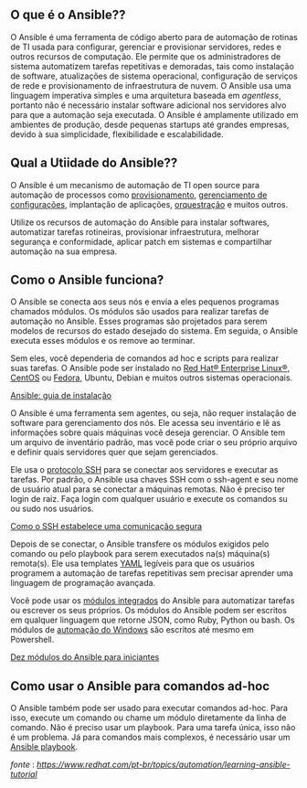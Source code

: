 O que é o Ansible?? 
--------------------------------------------------
O Ansible é uma ferramenta de código aberto para de automação de rotinas de TI usada para configurar, gerenciar e provisionar servidores, redes e outros recursos de computação. Ele permite que os administradores de sistema automatizem tarefas repetitivas e demoradas, tais como instalação de software, atualizações de sistema operacional, configuração de serviços de rede e provisionamento de infraestrutura de nuvem. O Ansible usa uma linguagem imperativa simples e uma arquitetura baseada em _agentless_, portanto não é necessário instalar software adicional nos servidores alvo para que a automação seja executada. O Ansible é amplamente utilizado em ambientes de produção, desde pequenas startups até grandes empresas, devido à sua simplicidade, flexibilidade e escalabilidade.


Qual a Utiidade do Ansible?? 
--------------------------------------------------

O Ansible é um mecanismo de automação de TI open source para automação de processos como [provisionamento](https://www.redhat.com/pt-br/topics/automation/what-is-provisioning), [gerenciamento de configurações](https://www.redhat.com/pt-br/topics/automation/what-is-configuration-management), implantação de aplicações, [orquestração](https://www.redhat.com/pt-br/topics/automation/what-is-orchestration) e muitos outros.

Utilize os recursos de automação do Ansible para instalar softwares, automatizar tarefas rotineiras, provisionar infraestrutura, melhorar segurança e conformidade, aplicar patch em sistemas e compartilhar automação na sua empresa.


Como o Ansible funciona?
------------------------

O Ansible se conecta aos seus nós e envia a eles pequenos programas chamados módulos. Os módulos são usados para realizar tarefas de automação no Ansible. Esses programas são projetados para serem modelos de recursos do estado desejado do sistema. Em seguida, o Ansible executa esses módulos e os remove ao terminar.

Sem eles, você dependeria de comandos ad hoc e scripts para realizar suas tarefas. O Ansible pode ser instalado no [Red Hat® Enterprise Linux®](https://www.redhat.com/pt-br/technologies/linux-platforms/enterprise-linux), [CentOS](https://www.redhat.com/pt-br/topics/linux/what-is-centos) ou [Fedora](https://www.redhat.com/pt-br/topics/linux/fedora-vs-red-hat-enterprise-linux), Ubuntu, Debian e muitos outros sistemas operacionais.

[Ansible: guia de instalação](https://docs.ansible.com/ansible/latest/installation_guide/intro_installation.html)

O Ansible é uma ferramenta sem agentes, ou seja, não requer instalação de software para gerenciamento dos nós. Ele acessa seu inventário e lê as informações sobre quais máquinas você deseja gerenciar. O Ansible tem um arquivo de inventário padrão, mas você pode criar o seu próprio arquivo e definir quais servidores quer que sejam gerenciados. 

Ele usa o [protocolo SSH](https://www.ssh.com/ssh/protocol/) para se conectar aos servidores e executar as tarefas. Por padrão, o Ansible usa chaves SSH com o ssh-agent e seu nome de usuário atual para se conectar a máquinas remotas. Não é preciso ter login de raiz. Faça login com qualquer usuário e execute os comandos su ou sudo nos usuários.

[Como o SSH estabelece uma comunicação segura](https://www.redhat.com/sysadmin/ssh-secure-communication)

Depois de se conectar, o Ansible transfere os módulos exigidos pelo comando ou pelo playbook para serem executados na(s) máquina(s) remota(s). Ele usa templates [YAML](https://www.redhat.com/pt-br/topics/automation/what-is-yaml) legíveis para que os usuários programem a automação de tarefas repetitivas sem precisar aprender uma linguagem de programação avançada.

Você pode usar os [módulos integrados](https://docs.ansible.com/ansible/2.8/modules/modules_by_category.html) do Ansible para automatizar tarefas ou escrever os seus próprios. Os módulos do Ansible podem ser escritos em qualquer linguagem que retorne JSON, como Ruby, Python ou bash. Os módulos de [automação do Windows](https://www.redhat.com/pt-br/technologies/management/ansible/automate-microsoft-windows-with-ansible) são escritos até mesmo em Powershell. 

[Dez módulos do Ansible para iniciantes](https://opensource.com/article/19/9/must-know-ansible-modules)


Como usar o Ansible para comandos ad-hoc
----------------------------------------

O Ansible também pode ser usado para executar comandos ad-hoc. Para isso, execute um comando ou chame um módulo diretamente da linha de comando. Não é preciso usar um playbook. Para uma tarefa única, isso não é um problema. Já para comandos mais complexos, é necessário usar um [Ansible playbook](https://www.redhat.com/pt-br/topics/automation/what-is-an-ansible-playbook).

_fonte_ : _https://www.redhat.com/pt-br/topics/automation/learning-ansible-tutorial_